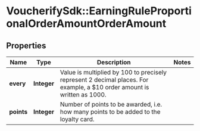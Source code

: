 # VoucherifySdk::EarningRuleProportionalOrderAmountOrderAmount

## Properties

| Name | Type | Description | Notes |
| ---- | ---- | ----------- | ----- |
| **every** | **Integer** | Value is multiplied by 100 to precisely represent 2 decimal places. For example, a $10 order amount is written as 1000. |  |
| **points** | **Integer** | Number of points to be awarded, i.e. how many points to be added to the loyalty card. |  |

